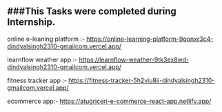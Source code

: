 ###This Tasks were completed during Internship. 
---
online e-leaning platform :-
https://online-learning-platform-9qonxr3c4-dindyalsingh2310-gmailcom.vercel.app/

learnflow weather app :-
https://learnflow-weather-9tk3ex8wd-dindyalsingh2310-gmailcom.vercel.app/

fitness tracker app :-
https://fitness-tracker-5h2viu8ii-dindyalsingh2310-gmailcom.vercel.app/

ecommerce app:- https://atugriceri-e-commerce-react-app.netlify.app/

